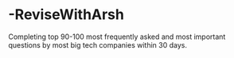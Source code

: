 # -ReviseWithArsh
 Completing top 90-100 most frequently asked and most important questions by most big tech companies within 30 days.
